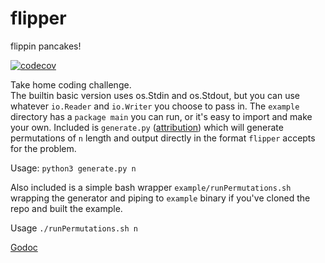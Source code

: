 # flipper
flippin pancakes!

[![codecov](https://codecov.io/gh/RayfenWindspear/flipper/branch/master/graph/badge.svg)](https://codecov.io/gh/RayfenWindspear/flipper)

Take home coding challenge.<br/>
The builtin basic version uses os.Stdin and os.Stdout, but you can use whatever `io.Reader` and `io.Writer` you choose to pass in.
The `example` directory has a `package main` you can run, or it's easy to import and make your own.
Included is `generate.py` (<a href="https://www.geeksforgeeks.org/print-all-combinations-of-given-length/">attribution</a>) which will generate permutations of `n` length and output directly in the format `flipper` accepts for the problem.

Usage: `python3 generate.py n`

Also included is a simple bash wrapper `example/runPermutations.sh` wrapping the generator and piping to `example` binary if you've cloned the repo and built the example.

Usage `./runPermutations.sh n`

<a href="https://godoc.org/github.com/RayfenWindspear/flipper">Godoc</a>
